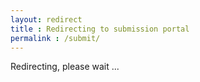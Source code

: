 ```yaml
---
layout: redirect
title : Redirecting to submission portal
permalink : /submit/
---
```


Redirecting, please wait ...
